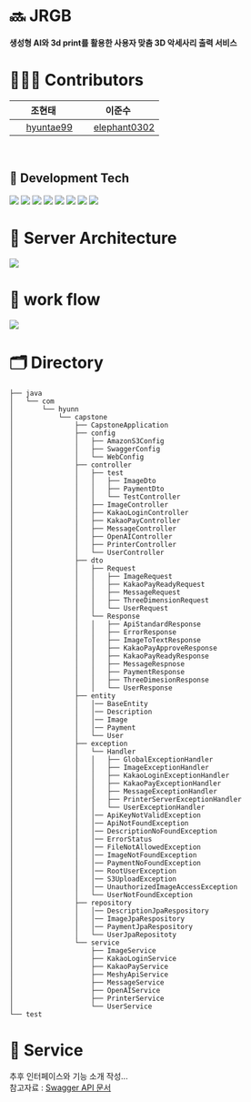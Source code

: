 # 🔜 JRGB
**생성형 AI와 3d print를 활용한 사용자 맞춤 3D 악세사리 출력 서비스**
<br>

# 👨🏻‍💻 Contributors
|  <div align = center>조현태 </div> | <div align = center> 이준수 </div>                                                                                                                                                                                                                                                                                                                            |
|:----------|:-----------------------------------------------------------------------------------------------------------------------------------------------------------------------------------------------------------------------------------------------------------------------------------------------------------------------------------------------------------|
|<div align = center> <img src = "https://oopy.lazyrockets.com/api/v2/notion/image?src=https%3A%2F%2Fnoticon-static.tammolo.com%2Fdgggcrkxq%2Fimage%2Fupload%2Fv1567128822%2Fnoticon%2Fosiivsvhnu4nt8doquo0.png&blockId=865f4b2a-5198-49e8-a173-0f893a4fed45&width=256" width = "17" height = "17"/> [hyuntae99](https://github.com/hyuntae99) </div> | <div align = center> <img src = "https://oopy.lazyrockets.com/api/v2/notion/image?src=https%3A%2F%2Fnoticon-static.tammolo.com%2Fdgggcrkxq%2Fimage%2Fupload%2Fv1567128822%2Fnoticon%2Fosiivsvhnu4nt8doquo0.png&blockId=865f4b2a-5198-49e8-a173-0f893a4fed45&width=256" width = "17" height = "17"/> [elephant0302](https://github.com/elephant0302) </div> |
<br>

## 📖 Development Tech
<img src="https://img.shields.io/badge/java-007396?style=for-the-badge&logo=java&logoColor=white">
<img src="https://img.shields.io/badge/mysql-4479A1?style=for-the-badge&logo=mysql&logoColor=white">
<img src="https://img.shields.io/badge/spring-6DB33F?style=for-the-badge&logo=spring&logoColor=white">
<img src="https://img.shields.io/badge/springboot-6DB33F?style=for-the-badge&logo=springboot&logoColor=white">
<img src="https://img.shields.io/badge/amazonaws-232F3E?style=for-the-badge&logo=amazonaws&logoColor=white">
<img src="https://img.shields.io/badge/gradle-02303A?style=for-the-badge&logo=gradle&logoColor=white">
<img src="https://img.shields.io/badge/nginx-%23009639.svg?style=for-the-badge&logo=nginx&logoColor=white">
<img src="https://img.shields.io/badge/github%20actions-%232671E5.svg?style=for-the-badge&logo=githubactions&logoColor=white">
<br>

# 💼 Server Architecture
<img src="https://velog.velcdn.com/images/jmjmjmz732002/post/a6c7a7be-ff27-4723-bfe2-d458ed641fab/image.png">
<br>

# 🎢 work flow
<img src="https://velog.velcdn.com/images/hyuntae99/post/21d1a9c3-63b4-4ac8-95df-74c475b3d372/image.png">

# 🗂️ Directory
```
├── java
│   └── com
│       └── hyunn
│           └── capstone
│               ├── CapstoneApplication
│               ├── config
│               │   ├── AmazonS3Config
│               │   ├── SwaggerConfig
│               │   └── WebConfig
│               ├── controller
│               │   ├── test
│               │   │   ├── ImageDto
│               │   │   ├── PaymentDto
│               │   │   └── TestController
│               │   ├── ImageController
│               │   ├── KakaoLoginController
│               │   ├── KakaoPayController
│               │   ├── MessageController
│               │   ├── OpenAIController
│               │   ├── PrinterController
│               │   └── UserController
│               ├── dto
│               │   ├── Request
│               │   │   ├── ImageRequest
│               │   │   ├── KakaoPayReadyRequest
│               │   │   ├── MessageRequest
│               │   │   ├── ThreeDimensionRequest
│               │   │   └── UserRequest
│               │   └── Response
│               │   │   ├── ApiStandardResponse
│               │   │   ├── ErrorResponse
│               │   │   ├── ImageToTextResponse
│               │   │   ├── KakaoPayApproveResponse
│               │   │   ├── KakaoPayReadyResponse
│               │   │   ├── MessageRespnose
│               │   │   ├── PaymentResponse
│               │   │   ├── ThreeDimesionResponse
│               │   │   └── UserResponse
│               ├── entity
│               │   │── BaseEntity
│               │   │── Description
│               │   │── Image
│               │   │── Payment
│               │   └── User
│               ├── exception
│               │   └── Handler
│               │   │   ├── GlobalExceptionHandler
│               │   │   ├── ImageExceptionHandler
│               │   │   ├── KakaoLoginExceptionHandler
│               │   │   ├── KakaoPayExceptionHandler
│               │   │   ├── MessageExceptionHandler
│               │   │   ├── PrinterServerExceptionHandler
│               │   │   └── UserExceptionHandler
│               │   │── ApiKeyNotValidException
│               │   │── ApiNotFoundException
│               │   │── DescriptionNoFoundException
│               │   │── ErrorStatus
│               │   │── FileNotAllowedException
│               │   │── ImageNotFoundException
│               │   │── PaymentNoFoundException
│               │   │── RootUserException
│               │   │── S3UploadException
│               │   │── UnauthorizedImageAccessException
│               │   └── UserNotFoundException
│               ├── repository
│               │   │── DescriptionJpaRespository
│               │   │── ImageJpaRespository
│               │   │── PaymentJpaRespository
│               │   └── UserJpaRepositoty
│               └── service
│                   ├── ImageService
│                   ├── KakaoLoginService
│                   ├── KakaoPayService
│                   ├── MeshyApiService
│                   ├── MessageService
│                   ├── OpenAIService
│                   ├── PrinterService
│                   └── UserService
└── test
```

# 📝 Service

추후 인터페이스와 기능 소개 작성...
<br>
참고자료 : [Swagger API 문서](https://capstone.hyunn.site/swagger-ui/index.html)